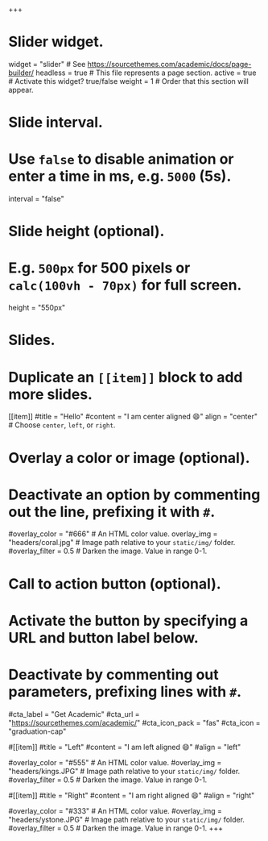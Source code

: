 +++
# Slider widget.
widget = "slider"  # See https://sourcethemes.com/academic/docs/page-builder/
headless = true  # This file represents a page section.
active = true  # Activate this widget? true/false
weight = 1  # Order that this section will appear.

# Slide interval.
# Use `false` to disable animation or enter a time in ms, e.g. `5000` (5s).
interval = "false"

# Slide height (optional).
# E.g. `500px` for 500 pixels or `calc(100vh - 70px)` for full screen.
height = "550px"

# Slides.
# Duplicate an `[[item]]` block to add more slides.
[[item]]
  #title = "Hello"
  #content = "I am center aligned :smile:"
  align = "center"  # Choose `center`, `left`, or `right`.

  # Overlay a color or image (optional).
  #   Deactivate an option by commenting out the line, prefixing it with `#`.
  #overlay_color = "#666"  # An HTML color value.
  overlay_img = "headers/coral.jpg"  # Image path relative to your `static/img/` folder.
  #overlay_filter = 0.5  # Darken the image. Value in range 0-1.

  # Call to action button (optional).
  #   Activate the button by specifying a URL and button label below.
  #   Deactivate by commenting out parameters, prefixing lines with `#`.
  #cta_label = "Get Academic"
  #cta_url = "https://sourcethemes.com/academic/"
  #cta_icon_pack = "fas"
  #cta_icon = "graduation-cap"

#[[item]]
  #title = "Left"
  #content = "I am left aligned :smile:"
  #align = "left"

  #overlay_color = "#555"  # An HTML color value.
  #overlay_img = "headers/kings.JPG"  # Image path relative to your `static/img/` folder.
  #overlay_filter = 0.5  # Darken the image. Value in range 0-1.

#[[item]]
  #title = "Right"
  #content = "I am right aligned :smile:"
  #align = "right"

  #overlay_color = "#333"  # An HTML color value.
  #overlay_img = "headers/ystone.JPG"  # Image path relative to your `static/img/` folder.
  #overlay_filter = 0.5  # Darken the image. Value in range 0-1.
+++
